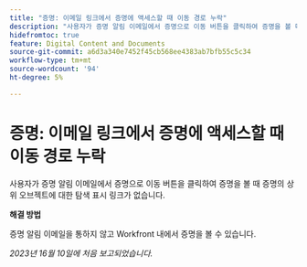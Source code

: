 ```yaml
---
title: "증명: 이메일 링크에서 증명에 액세스할 때 이동 경로 누락"
description: "사용자가 증명 알림 이메일에서 증명으로 이동 버튼을 클릭하여 증명을 볼 때 증명의 상위 오브젝트에 대한 탐색 표시 링크가 없습니다."
hidefromtoc: true
feature: Digital Content and Documents
source-git-commit: a6d3a340e7452f45cb568ee4383ab7bfb55c5c34
workflow-type: tm+mt
source-wordcount: '94'
ht-degree: 5%

---
```



# 증명: 이메일 링크에서 증명에 액세스할 때 이동 경로 누락

사용자가 증명 알림 이메일에서 증명으로 이동 버튼을 클릭하여 증명을 볼 때 증명의 상위 오브젝트에 대한 탐색 표시 링크가 없습니다.

**해결 방법**

증명 알림 이메일을 통하지 않고 Workfront 내에서 증명을 볼 수 있습니다.

_2023년 16월 10일에 처음 보고되었습니다._

